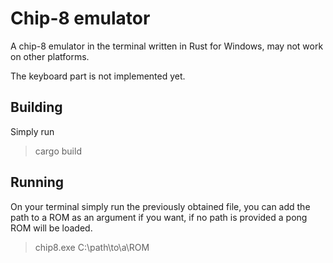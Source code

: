 # Chip-8 emulator

A chip-8 emulator in the terminal written in Rust for Windows, may not work on other platforms.

The keyboard part is not implemented yet.

## Building

Simply run
> cargo build

## Running

On your terminal simply run the previously obtained file, you can add the path to a ROM as an argument if you want, if no path is provided a pong ROM will be loaded.
> chip8.exe C:\path\to\a\ROM
